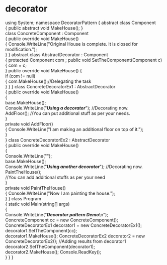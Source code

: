 # decorator
using System;
namespace DecoratorPattern 
{
    abstract class Component    
{        public abstract void MakeHouse();
    }    
class ConcreteComponent : Component    
{        public override void MakeHouse()       
 {             Console.WriteLine("Original House is complete. It is closed for modification.");        
}
   }
    abstract class AbstractDecorator : Component  
  {
        protected Component com ; 
       public void SetTheComponent(Component c)  
      {
            com = c;   
     }
        public override void MakeHouse() 
       {  
          if (com != null)      
      {
                com.MakeHouse();//Delegating the task       
     }
        }
    }
 class ConcreteDecoratorEx1 : AbstractDecorator   
 {
        public  override void MakeHouse()     
   {   
         base.MakeHouse();     
       Console.WriteLine("***Using a decorator***");            //Decorating now.       
     AddFloor();            //You can put additional stuff as per your needs.     
   }    
    private void AddFloor()     
   {             Console.WriteLine("I am making an additional floor on top of it.");   
     }   
 }
    class ConcreteDecoratorEx2 : AbstractDecorator    
{
        public  override void MakeHouse()     
   {   
         Console.WriteLine("");    
        base.MakeHouse();    
        Console.WriteLine("***Using another decorator***");            //Decorating now.       
     PaintTheHouse();   
         //You can add additional stuffs as per your need      
  }  
      private void PaintTheHouse()        
{
            Console.WriteLine("Now I am painting the house.");   
     } 
   }
 class Program    
{
        static void Main(string[] args)  
      {  
          Console.WriteLine("***Decorator pattern Demo***\n");      
      ConcreteComponent cc = new ConcreteComponent();
            ConcreteDecoratorEx1 decorator1 = new ConcreteDecoratorEx1();            
       decorator1.SetTheComponent(cc);           
      decorator1.MakeHouse();
            ConcreteDecoratorEx2 decorator2 = new ConcreteDecoratorEx2();           //Adding results from decorator1           
             decorator2.SetTheComponent(decorator1);            
                 decorator2.MakeHouse();
            Console.ReadKey();     
   }    } }
 

